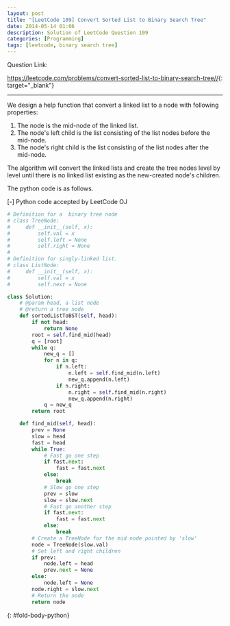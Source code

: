 ```yaml
---
layout: post
title: "[LeetCode 109] Convert Sorted List to Binary Search Tree"
date: 2014-05-14 01:06
description: Solution of LeetCode Question 109
categories: [Programming]
tags: [leetcode, binary search tree]
---
```


Question Link:

<https://leetcode.com/problems/convert-sorted-list-to-binary-search-tree//>{: target="_blank"}

---

We design a help function that convert a linked list to a node with following properties:

1. The node is the mid-node of the linked list.
2. The node's left child is the list consisting of the list nodes before the mid-node.
3. The node's right child is the list consisting of the list nodes after the mid-node.

The algorithm will convert the linked lists and create the tree nodes level by level
until there is no linked list existing as the new-created node's children.

The python code is as follows.

<div class="code-title">
<span class="code-fold" id="fold-btn-python" onclick="$use('fold-body-python', 'fold-btn-python')">[-]</span>
Python code accepted by LeetCode OJ
</div>

~~~ python
# Definition for a  binary tree node
# class TreeNode:
#     def __init__(self, x):
#         self.val = x
#         self.left = None
#         self.right = None
#
# Definition for singly-linked list.
# class ListNode:
#     def __init__(self, x):
#         self.val = x
#         self.next = None

class Solution:
    # @param head, a list node
    # @return a tree node
    def sortedListToBST(self, head):
        if not head:
            return None
        root = self.find_mid(head)
        q = [root]
        while q:
            new_q = []
            for n in q:
                if n.left:
                    n.left = self.find_mid(n.left)
                    new_q.append(n.left)
                if n.right:
                    n.right = self.find_mid(n.right)
                    new_q.append(n.right)
            q = new_q
        return root

    def find_mid(self, head):
        prev = None
        slow = head
        fast = head
        while True:
            # Fast go one step
            if fast.next:
                fast = fast.next
            else:
                break
            # Slow go one step
            prev = slow
            slow = slow.next
            # Fast go another step
            if fast.next:
                fast = fast.next
            else:
                break
        # Create a TreeNode for the mid node pointed by 'slow'
        node = TreeNode(slow.val)
        # Set left and right children
        if prev:
            node.left = head
            prev.next = None
        else:
            node.left = None
        node.right = slow.next
        # Return the node
        return node
~~~
{: #fold-body-python}
